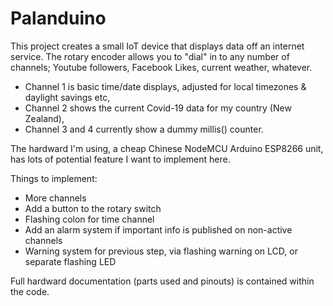 # Palanduino

This project creates a small IoT device that displays data off an internet service. The rotary encoder allows you to "dial" in to any number of channels; Youtube followers, Facebook Likes, current weather, whatever.

 - Channel 1 is basic time/date displays, adjusted for local timezones & daylight savings etc,
 - Channel 2 shows the current Covid-19 data for my country (New Zealand),
 - Channel 3 and 4 currently show a dummy millis() counter.

The hardward I'm using, a cheap Chinese NodeMCU Arduino ESP8266 unit, has lots of potential feature I want to implement here.

Things to implement:
 - More channels
 - Add a button to the rotary switch
 - Flashing colon for time channel
 - Add an alarm system if important info is published on non-active channels
 - Warning system for previous step, via flashing warning on LCD, or separate flashing LED

Full hardward documentation (parts used and pinouts) is contained within the code.
